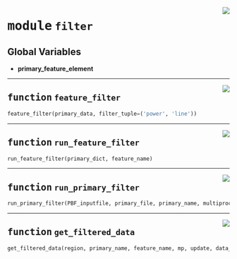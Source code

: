 <!-- markdownlint-disable -->

<a href="https://github.com/pypsa-meets-earth/earth-osm/blob/main/earth_osm/filter.py#L0"><img align="right" style="float:right;" src="https://img.shields.io/badge/-source-cccccc?style=flat-square"></a>

# <kbd>module</kbd> `filter`




**Global Variables**
---------------
- **primary_feature_element**

---

<a href="https://github.com/pypsa-meets-earth/earth-osm/blob/main/earth_osm/filter.py#L28"><img align="right" style="float:right;" src="https://img.shields.io/badge/-source-cccccc?style=flat-square"></a>

## <kbd>function</kbd> `feature_filter`

```python
feature_filter(primary_data, filter_tuple=('power', 'line'))
```






---

<a href="https://github.com/pypsa-meets-earth/earth-osm/blob/main/earth_osm/filter.py#L41"><img align="right" style="float:right;" src="https://img.shields.io/badge/-source-cccccc?style=flat-square"></a>

## <kbd>function</kbd> `run_feature_filter`

```python
run_feature_filter(primary_dict, feature_name)
```






---

<a href="https://github.com/pypsa-meets-earth/earth-osm/blob/main/earth_osm/filter.py#L60"><img align="right" style="float:right;" src="https://img.shields.io/badge/-source-cccccc?style=flat-square"></a>

## <kbd>function</kbd> `run_primary_filter`

```python
run_primary_filter(PBF_inputfile, primary_file, primary_name, multiprocess)
```






---

<a href="https://github.com/pypsa-meets-earth/earth-osm/blob/main/earth_osm/filter.py#L90"><img align="right" style="float:right;" src="https://img.shields.io/badge/-source-cccccc?style=flat-square"></a>

## <kbd>function</kbd> `get_filtered_data`

```python
get_filtered_data(region, primary_name, feature_name, mp, update, data_dir)
```







